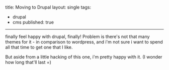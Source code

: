 title: Moving to Drupal
layout: single
tags:
  - drupal
  - cms
published: true
---

finally feel happy with drupal, finally! Problem is there's not that many
themes for it - in comparison to wordpress, and i'm not sure i want to
spend all that time to get one that I like.

But aside from a little hacking of this one, i'm pretty happy with it. (I
wonder how long that'll last =)


